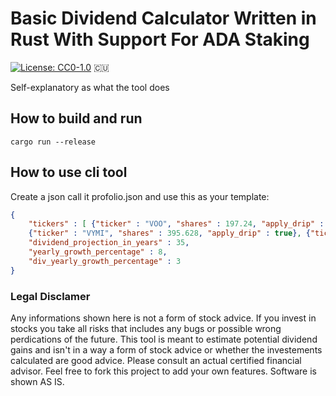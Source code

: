 # Basic Dividend Calculator Written in Rust With Support For ADA Staking
[![License: CC0-1.0](https://licensebuttons.net/l/zero/1.0/80x15.png)](http://creativecommons.org/publicdomain/zero/1.0/)
:cuba:

Self-explanatory as what the tool does

## How to build and run

```
cargo run --release
```

## How to use cli tool

Create a json call it profolio.json and use this as your template:

``` json
{
    "tickers" : [ {"ticker" : "VOO", "shares" : 197.24, "apply_drip" : true}, {"ticker" : "VYM", "shares" : 285.16, "apply_drip" : true},
    {"ticker" : "VYMI", "shares" : 395.628, "apply_drip" : true}, {"ticker" : "WPC", "shares" : 874.482, "apply_drip" : true }  ],
    "dividend_projection_in_years" : 35,
    "yearly_growth_percentage" : 8,
    "div_yearly_growth_percentage" : 3
}
```

### Legal Disclamer
Any informations shown here is not a form of stock advice. If you invest in stocks you take all risks that includes any bugs or possible wrong perdications of the future.
This tool is meant to estimate potential dividend gains and isn't in a way a form of stock advice or whether the investements calculated are good advice. Please consult
an actual certified financial advisor. Feel free to fork this project to add your own features. Software is shown AS IS.
